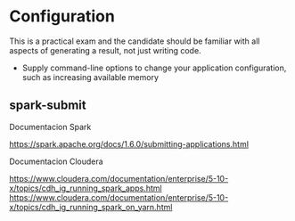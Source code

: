 # Configuration <br >
This is a practical exam and the candidate should be familiar with all aspects of generating a result, not just writing code.

* Supply command-line options to change your application configuration, such as increasing available memory

## spark-submit <br >

Documentacion Spark <br >

https://spark.apache.org/docs/1.6.0/submitting-applications.html <br >

Documentacion Cloudera <br >

https://www.cloudera.com/documentation/enterprise/5-10-x/topics/cdh_ig_running_spark_apps.html <br >
https://www.cloudera.com/documentation/enterprise/5-10-x/topics/cdh_ig_running_spark_on_yarn.html
